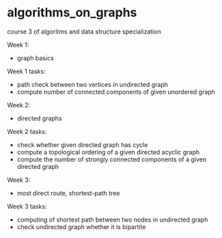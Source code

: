 # algorithms_on_graphs
course 3 of algoritms and data structure specialization 

Week 1: 
- graph basics

Week 1 tasks:
- path check between two vertices in undirected graph
- compute number of connected components of given unordered graph

Week 2:
- directed graphs

Week 2 tasks:
- check whether given directed graph has cycle
- compute a topological ordering of a given directed acyclic graph
- compute the number of strongly connected components of a given directed graph

Week 3:
- most direct route, shortest-path tree

Week 3 tasks:
- computing of shortest path between two nodes in undirected graph
- check undirected graph whether it is bipartite
